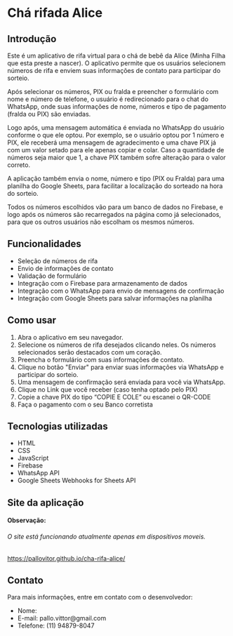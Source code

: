 <h1>Chá rifada Alice</h1>
<h2>Introdução</h2>
<p>Este é um aplicativo de rifa virtual para o chá de bebê da Alice (Minha Filha que esta preste a nascer). O aplicativo
    permite que os usuários selecionem números de rifa e enviem suas informações de contato para participar do sorteio.
</p>
<p>Após selecionar os números, PIX ou fralda e preencher o formulário com nome e número de telefone, o usuário é
    redirecionado para o chat do WhatsApp, onde suas informações de nome, números e tipo de pagamento (fralda ou PIX)
    são enviadas.</p>
<p>Logo após, uma mensagem automática é enviada no WhatsApp do usuário conforme o que ele optou. Por exemplo, se o
    usuário optou por 1 número e PIX, ele receberá uma mensagem de agradecimento e uma chave PIX já com um valor setado
    para ele apenas copiar e colar. Caso a quantidade de números seja maior que 1, a chave PIX também sofre alteração
    para o valor correto.</p>
<p>A aplicação também envia o nome, número e tipo (PIX ou Fralda) para uma planilha do Google Sheets, para facilitar a
    localização do sorteado na hora do sorteio.</p>
<p>Todos os números escolhidos vão para um banco de dados no Firebase, e logo após os números são recarregados na página
    como já selecionados, para que os outros usuários não escolham os mesmos números.</p>
<h2>Funcionalidades</h2>
<ul>
    <li>Seleção de números de rifa</li>
    <li>Envio de informações de contato</li>
    <li>Validação de formulário</li>
    <li>Integração com o Firebase para armazenamento de dados</li>
    <li>Integração com o WhatsApp para envio de mensagens de confirmação</li>
    <li>Integração com Google Sheets para salvar informações na planilha</li>
</ul>
<h2>Como usar</h2>
<ol>
    <li>Abra o aplicativo em seu navegador.</li>
    <li>Selecione os números de rifa desejados clicando neles. Os números selecionados serão destacados com um coração.</li>
    <li>Preencha o formulário com suas informações de contato.</li>
    <li>Clique no botão "Enviar" para enviar suas informações via WhatsApp e participar do sorteio.</li>
    <li>Uma mensagem de confirmação será enviada para você via WhatsApp.</li>
    <li>Clique no Link que você receber (caso tenha optado pelo PIX)</li>
    <li>Copie a chave PIX do tipo “COPIE E COLE” ou escanei o QR-CODE</li>
    <li>Faça o pagamento com o seu Banco corretista</li>
</ol>
<h2>Tecnologias utilizadas</h2>
<ul>
    <li>HTML</li>
    <li>CSS</li>
    <li>JavaScript</li>
    <li>Firebase</li>
    <li>WhatsApp API</li>
    <li>Google Sheets Webhooks for Sheets API</li>
</ul>
<h2>Site da aplicação</h2>
<h4>Observação:</h4>
<h6>O site está funcionando atualmente apenas em dispositivos moveis.</h6>
<a href=" https://pallovitor.github.io/cha-rifa-alice/"> https://pallovitor.github.io/cha-rifa-alice/</a>
<h2>Contato</h2>
<p>Para mais informações, entre em contato com o desenvolvedor:</p>
<ul>
    <li>Nome: <Paulo-Vitor>
    </li>
    <li>E-mail: pallo.vittor@gmail.com</li>
    <li>Telefone: (11) 94879-8047</li>
</ul>
